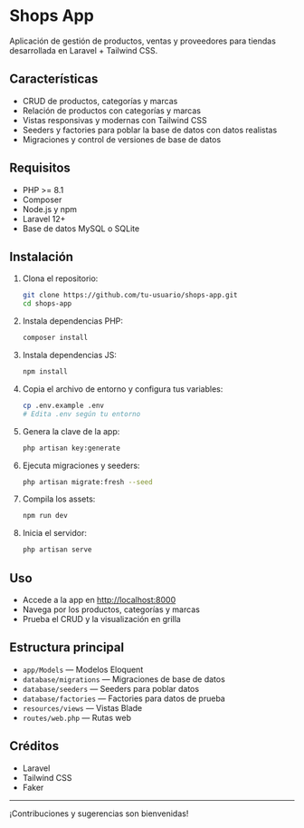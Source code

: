 # Shops App

Aplicación de gestión de productos, ventas y proveedores para tiendas desarrollada en Laravel + Tailwind CSS.

## Características

-   CRUD de productos, categorías y marcas
-   Relación de productos con categorías y marcas
-   Vistas responsivas y modernas con Tailwind CSS
-   Seeders y factories para poblar la base de datos con datos realistas
-   Migraciones y control de versiones de base de datos

## Requisitos

-   PHP >= 8.1
-   Composer
-   Node.js y npm
-   Laravel 12+
-   Base de datos MySQL o SQLite

## Instalación

1. Clona el repositorio:
    ```bash
    git clone https://github.com/tu-usuario/shops-app.git
    cd shops-app
    ```
2. Instala dependencias PHP:
    ```bash
    composer install
    ```
3. Instala dependencias JS:
    ```bash
    npm install
    ```
4. Copia el archivo de entorno y configura tus variables:
    ```bash
    cp .env.example .env
    # Edita .env según tu entorno
    ```
5. Genera la clave de la app:
    ```bash
    php artisan key:generate
    ```
6. Ejecuta migraciones y seeders:
    ```bash
    php artisan migrate:fresh --seed
    ```
7. Compila los assets:
    ```bash
    npm run dev
    ```
8. Inicia el servidor:
    ```bash
    php artisan serve
    ```

## Uso

-   Accede a la app en [http://localhost:8000](http://localhost:8000)
-   Navega por los productos, categorías y marcas
-   Prueba el CRUD y la visualización en grilla

## Estructura principal

-   `app/Models` — Modelos Eloquent
-   `database/migrations` — Migraciones de base de datos
-   `database/seeders` — Seeders para poblar datos
-   `database/factories` — Factories para datos de prueba
-   `resources/views` — Vistas Blade
-   `routes/web.php` — Rutas web

## Créditos

-   Laravel
-   Tailwind CSS
-   Faker

---

¡Contribuciones y sugerencias son bienvenidas!
